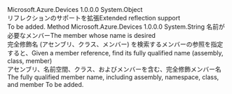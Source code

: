 <Type Name="MemberInfoExtensions" FullName="Microsoft.Azure.Devices.Common.MemberInfoExtensions">
  <TypeSignature Language="C#" Value="public static class MemberInfoExtensions" />
  <TypeSignature Language="ILAsm" Value=".class public auto ansi abstract sealed beforefieldinit MemberInfoExtensions extends System.Object" />
  <TypeSignature Language="DocId" Value="T:Microsoft.Azure.Devices.Common.MemberInfoExtensions" />
  <TypeSignature Language="VB.NET" Value="Public Module MemberInfoExtensions" />
  <TypeSignature Language="F#" Value="type MemberInfoExtensions = class" />
  <AssemblyInfo>
    <AssemblyName>Microsoft.Azure.Devices</AssemblyName>
    <AssemblyVersion>1.0.0.0</AssemblyVersion>
  </AssemblyInfo>
  <Base>
    <BaseTypeName>System.Object</BaseTypeName>
  </Base>
  <Interfaces />
  <Docs>
    <summary>
            <span data-ttu-id="8bfbc-101">リフレクションのサポートを拡張</span><span class="sxs-lookup"><span data-stu-id="8bfbc-101">Extended reflection support</span></span>
            </summary>
    <remarks>To be added.</remarks>
  </Docs>
  <Members>
    <Member MemberName="GetFullyQualifiedMemberName">
      <MemberSignature Language="C#" Value="public static string GetFullyQualifiedMemberName (this System.Reflection.MemberInfo member);" />
      <MemberSignature Language="ILAsm" Value=".method public static hidebysig string GetFullyQualifiedMemberName(class System.Reflection.MemberInfo member) cil managed" />
      <MemberSignature Language="DocId" Value="M:Microsoft.Azure.Devices.Common.MemberInfoExtensions.GetFullyQualifiedMemberName(System.Reflection.MemberInfo)" />
      <MemberSignature Language="VB.NET" Value="&lt;Extension()&gt;&#xA;Public Function GetFullyQualifiedMemberName (member As MemberInfo) As String" />
      <MemberSignature Language="F#" Value="static member GetFullyQualifiedMemberName : System.Reflection.MemberInfo -&gt; string" Usage="Microsoft.Azure.Devices.Common.MemberInfoExtensions.GetFullyQualifiedMemberName member" />
      <MemberType>Method</MemberType>
      <AssemblyInfo>
        <AssemblyName>Microsoft.Azure.Devices</AssemblyName>
        <AssemblyVersion>1.0.0.0</AssemblyVersion>
      </AssemblyInfo>
      <ReturnValue>
        <ReturnType>System.String</ReturnType>
      </ReturnValue>
      <Parameters>
        <Parameter Name="member" Type="System.Reflection.MemberInfo" RefType="this" />
      </Parameters>
      <Docs>
        <param name="member"><span data-ttu-id="8bfbc-102">名前が必要なメンバー</span><span class="sxs-lookup"><span data-stu-id="8bfbc-102">The member whose name is desired</span></span></param>
        <summary>
            <span data-ttu-id="8bfbc-103">完全修飾名 (アセンブリ、クラス、メンバー) を検索するメンバーの参照を指定すると、</span><span class="sxs-lookup"><span data-stu-id="8bfbc-103">Given a member reference, find its fully qualified name (assembly, class, member)</span></span>
            </summary>
        <returns><span data-ttu-id="8bfbc-104">アセンブリ、名前空間、クラス、およびメンバーを含む、完全修飾メンバー名</span><span class="sxs-lookup"><span data-stu-id="8bfbc-104">The fully qualified member name, including assembly, namespace, class, and member</span></span></returns>
        <remarks>To be added.</remarks>
      </Docs>
    </Member>
  </Members>
</Type>